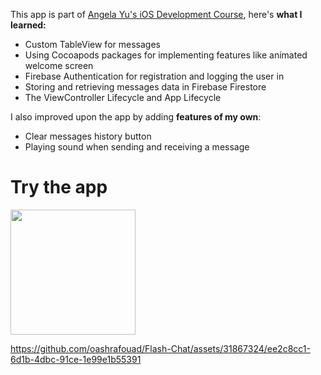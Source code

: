 This app is part of [Angela Yu's iOS Development Course](https://www.udemy.com/course/ios-13-app-development-bootcamp/), here's **what I learned:**
* Custom TableView for messages
* Using Cocoapods packages for implementing features like animated welcome screen 
* Firebase Authentication for registration and logging the user in
* Storing and retrieving messages data in Firebase Firestore
* The ViewController Lifecycle and App Lifecycle
  
I also improved upon the app by adding **features of my own**:
* Clear messages history button
* Playing sound when sending and receiving a message

# Try the app
<a href="https://testflight.apple.com/join/Fc52CCVu">
  <img src="https://github.com/oashrafouad/Todoey/assets/31867324/3592a312-3878-44e1-a15e-931e57265a03" width="200">
</a>

https://github.com/oashrafouad/Flash-Chat/assets/31867324/ee2c8cc1-6d1b-4dbc-91ce-1e99e1b55391
